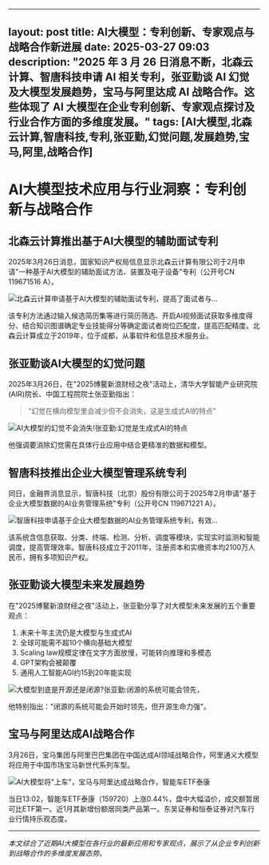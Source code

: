 
---
layout: post
title: AI大模型：专利创新、专家观点与战略合作新进展
date: 2025-03-27 09:03
description: "2025 年 3 月 26 日消息不断，北森云计算、智唐科技申请 AI 相关专利，张亚勤谈 AI 幻觉及大模型发展趋势，宝马与阿里达成 AI 战略合作。这些体现了 AI 大模型在企业专利创新、专家观点探讨及行业合作方面的多维度发展。"
tags: [AI大模型,北森云计算,智唐科技,专利,张亚勤,幻觉问题,发展趋势,宝马,阿里,战略合作]
---

# AI大模型技术应用与行业洞察：专利创新与战略合作

## 北森云计算推出基于AI大模型的辅助面试专利

2025年3月26日消息，国家知识产权局信息显示北森云计算有限公司于2月申请"一种基于AI大模型的辅助面试方法、装置及电子设备"专利（公开号CN 119671516 A）。

![北森云计算申请基于AI大模型的辅助面试专利，提高了面试者与...](https://s.coze.cn/t/p4-ZKD_IquI/ "AI辅助面试系统示意图")

该专利方法通过输入候选简历集等进行简历筛选、开启AI视频面试获取多维度得分、结合知识图谱确定专业技能得分等确定面试者岗位匹配度，提高匹配精度。北森云计算成立于2019年，位于成都，从事软件和信息技术服务业。

## 张亚勤谈AI大模型的幻觉问题

2025年3月26日，在"2025博鳌新浪财经之夜"活动上，清华大学智能产业研究院(AIR)院长、中国工程院院士张亚勤指出：

> "幻觉在横向模型里会减少但不会消失，这是生成式AI的特点"

![AI大模型的幻觉不会消失!张亚勤:幻觉是生成式AI的特点](https://s.coze.cn/t/0TiJ3P4u4j8/ "张亚勤谈AI幻觉问题")

他强调要消除幻觉需在具体行业应用中结合更精准的数据和模型。

## 智唐科技推出企业大模型管理系统专利

同日，金融界消息显示，智唐科技（北京）股份有限公司于2025年2月申请"基于企业大模型数据的AI业务管理系统"专利（公开号CN 119671221 A）。

![智唐科技申请基于企业大模型数据的AI业务管理系统专利，有效...](https://s.coze.cn/t/052C4XZk8IQ/ "企业AI管理系统架构图")

该系统含信息获取、分类、终端、检测、分析、调度等模块，实现实时监测和智能调度，提高管理效率。智唐科技成立于2011年，注册资本和实缴资本均2100万人民币，拥有多项知识产权。

## 张亚勤谈大模型未来发展趋势

在"2025博鳌新浪财经之夜"活动上，张亚勤分享了对大模型未来发展的五个重要观点：

1. 未来十年主流仍是大模型与生成式AI
2. 全球可能需不超10个横向基础大模型
3. Scaling law规模定律在文字方面放慢，可能转向推理和多模态
4. GPT架构会被颠覆
5. 通用人工智能AGI约15到20年能实现

![大模型到底是开源还是闭源?张亚勤:闭源的系统可能会领先，](https://s.coze.cn/t/owHXfNxwJuA/ "大模型开源与闭源讨论")

他特别指出："闭源的系统可能会开始时领先，但开源生命力强"。

## 宝马与阿里达成AI战略合作

3月26日，宝马集团与阿里巴巴集团在中国达成AI领域战略合作，阿里通义大模型将应用于中国市场宝马新世代系列车型。

![AI大模型将"上车"，宝马与阿里达成战略合作，智能车ETF泰康](https://s.coze.cn/t/laWKpRXWkVg/ "宝马与阿里签约现场")

当日13:02，智能车ETF泰康（159720）上涨0.44%，盘中大幅溢价，成交额暂居可比ETF第一。近1月其新增份额居同类产品第一。东吴证券和恒泰证券对汽车行业行情持乐观态度。

---

*本文综合了近期AI大模型在各行业的最新应用和专家观点，展示了从企业专利创新到战略合作的多维度发展态势。*

